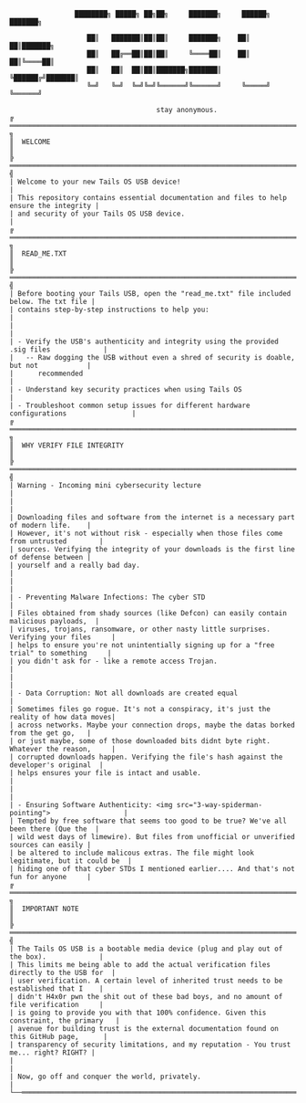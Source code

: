                     ████████╗ █████╗ ██╗██╗     ███████╗     ██████╗ ███████╗
 
                       ██║   ███████║██║██║     ███████╗    ██║   ██║███████╗
                       ██║   ██╔══██║██║██║     ╚════██║    ██║   ██║╚════██║
                       ██║   ██║  ██║██║███████╗███████║    ╚██████╔╝███████║
                       ╚═╝   ╚═╝  ╚═╝╚═╝╚══════╝╚══════╝     ╚═════╝ ╚══════╝

                                        stay anonymous.
    ╔ ═══════════════════════════════════════════════════════════════════════════════════════ ╗
    ║  WELCOME                                                                                ║
    ╠ ═══════════════════════════════════════════════════════════════════════════════════════ ╣
    | Welcome to your new Tails OS USB device!                                                |
    | This repository contains essential documentation and files to help ensure the integrity |
    | and security of your Tails OS USB device.                                               |
    ╔ ═══════════════════════════════════════════════════════════════════════════════════════ ╗
    ║  READ_ME.TXT                                                                            ║
    ╠ ═══════════════════════════════════════════════════════════════════════════════════════ ╣
    | Before booting your Tails USB, open the "read_me.txt" file included below. The txt file |
    | contains step-by-step instructions to help you:                                         |
    |                                                                                         |
    | - Verify the USB's authenticity and integrity using the provided .sig files             |
    |   -- Raw dogging the USB without even a shred of security is doable, but not            |
    |      recommended                                                                        |
    | - Understand key security practices when using Tails OS                                 |
    | - Troubleshoot common setup issues for different hardware configurations                |
    ╔ ═══════════════════════════════════════════════════════════════════════════════════════ ╗
    ║  WHY VERIFY FILE INTEGRITY                                                              ║
    ╠ ═══════════════════════════════════════════════════════════════════════════════════════ ╣
    | Warning - Incoming mini cybersecurity lecture                                           |
    |                                                                                         |
    | Downloading files and software from the internet is a necessary part of modern life.    |
    | However, it's not without risk - especially when those files come from untrusted        |
    | sources. Verifying the integrity of your downloads is the first line of defense between |
    | yourself and a really bad day.                                                          |
    |                                                                                         |
    | - Preventing Malware Infections: The cyber STD                                          |
    | Files obtained from shady sources (like Defcon) can easily contain malicious payloads,  |
    | viruses, trojans, ransomware, or other nasty little surprises. Verifying your files     |
    | helps to ensure you're not unintentially signing up for a "free trial" to something     |
    | you didn't ask for - like a remote access Trojan.                                       |
    |                                                                                         |
    | - Data Corruption: Not all downloads are created equal                                  |
    | Sometimes files go rogue. It's not a conspiracy, it's just the reality of how data moves|
    | across networks. Maybe your connection drops, maybe the datas borked from the get go,   |
    | or just maybe, some of those downloaded bits didnt byte right. Whatever the reason,     |
    | corrupted downloads happen. Verifying the file's hash against the developer's original  |
    | helps ensures your file is intact and usable.                                           |
    |                                                                                         |
    | - Ensuring Software Authenticity: <img src="3-way-spiderman-pointing">                  |
    | Tempted by free software that seems too good to be true? We've all been there (Que the  |
    | wild west days of limewire). But files from unofficial or unverified sources can easily |
    | be altered to include malicous extras. The file might look legitimate, but it could be  |
    | hiding one of that cyber STDs I mentioned earlier.... And that's not fun for anyone     |
    ╔ ═══════════════════════════════════════════════════════════════════════════════════════ ╗
    ║  IMPORTANT NOTE                                                                         ║
    ╠ ═══════════════════════════════════════════════════════════════════════════════════════ ╣
    | The Tails OS USB is a bootable media device (plug and play out of the box).             |
    | This limits me being able to add the actual verification files directly to the USB for  |
    | user verification. A certain level of inherited trust needs to be established that I    |
    | didn't H4x0r pwn the shit out of these bad boys, and no amount of file verification     |
    | is going to provide you with that 100% confidence. Given this constraint, the primary   |
    | avenue for building trust is the external documentation found on this GitHub page,      |
    | transparency of security limitations, and my reputation - You trust me... right? RIGHT? |
    |                                                                                         |
    | Now, go off and conquer the world, privately.                                           |
    └──═════════════════════════════════════════════════════════════════════════════════════──┘
